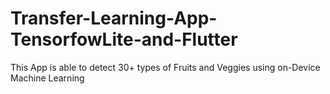 # Transfer-Learning-App-TensorfowLite-and-Flutter
This App is able to detect 30+ types of Fruits and Veggies using on-Device Machine Learning
